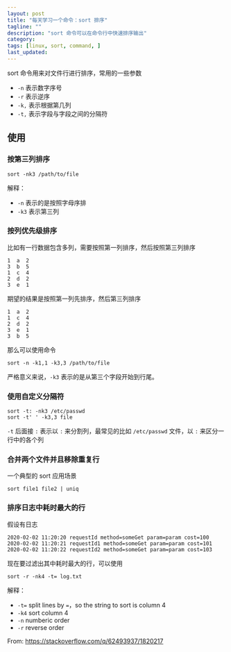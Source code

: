 ```yaml
---
layout: post
title: "每天学习一个命令：sort 排序"
tagline: ""
description: "sort 命令可以在命令行中快速排序输出"
category:
tags: [linux, sort, command, ]
last_updated:
---
```


sort 命令用来对文件行进行排序，常用的一些参数

- `-n` 表示数字序号
- `-r` 表示逆序
- `-k,` 表示根据第几列
- `-t,` 表示字段与字段之间的分隔符

## 使用

### 按第三列排序

    sort -nk3 /path/to/file

解释：

- `-n` 表示的是按照字母序排
- `-k3` 表示第三列

### 按列优先级排序
比如有一行数据包含多列，需要按照第一列排序，然后按照第三列排序

    1  a  2
    3  b  5
    1  c  4
    2  d  2
    3  e  1

期望的结果是按照第一列先排序，然后第三列排序

    1  a  2
    1  c  4
    2  d  2
    3  e  1
    3  b  5

那么可以使用命令

    sort -n -k1,1 -k3,3 /path/to/file

严格意义来说，`-k3` 表示的是从第三个字段开始到行尾。

### 使用自定义分隔符

    sort -t: -nk3 /etc/passwd
    sort -t' ' -k3,3 file

`-t` 后面接 `:` 表示以 `:` 来分割列，最常见的比如 `/etc/passwd` 文件，以 `:` 来区分一行中的各个列

### 合并两个文件并且移除重复行
一个典型的 sort 应用场景

    sort file1 file2 | uniq

### 排序日志中耗时最大的行

假设有日志

	2020-02-02 11:20:20 requestId method=someGet param=param cost=100
	2020-02-02 11:20:21 requestId1 method=someGet param=param cost=101
	2020-02-02 11:20:22 requestId2 method=someGet param=param cost=103

现在要过滤出其中耗时最大的行，可以使用

	sort -r -nk4 -t= log.txt

解释：

- `-t=` split lines by `=`，so the string to sort is column 4
- `-k4` sort column 4
- `-n` numberic order
- `-r` reverse order

From: <https://stackoverflow.com/q/62493937/1820217>

